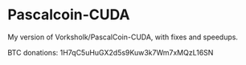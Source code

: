 # Pascalcoin-CUDA
My version of Vorksholk/PascalCoin-CUDA, with fixes and speedups.

BTC donations: 1H7qC5uHuGX2d5s9Kuw3k7Wm7xMQzL16SN
